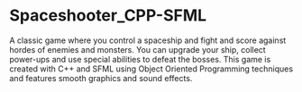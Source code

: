 # Spaceshooter_CPP-SFML
 A classic game where you control a spaceship and fight and score against hordes of enemies and monsters. You can upgrade your ship, collect power-ups and use special abilities to defeat the bosses. This game is created with C++ and SFML using Object Oriented Programming techniques and features smooth graphics and sound effects.
